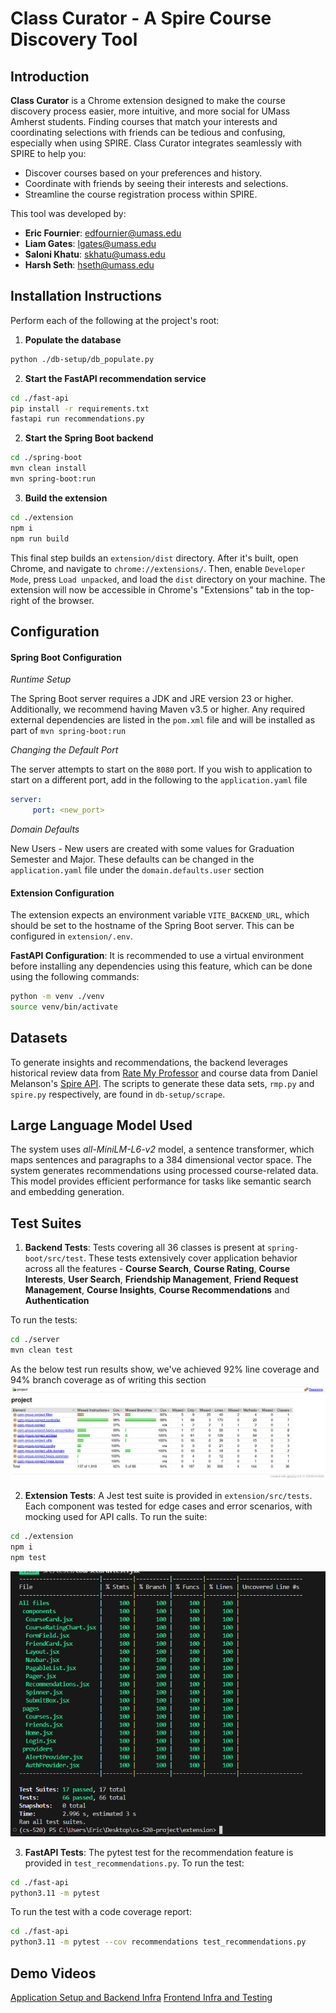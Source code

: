 # Class Curator - A Spire Course Discovery Tool





## Introduction

**Class Curator** is a Chrome extension designed to make the course discovery process easier, more intuitive, and more social for UMass Amherst students. Finding courses that match your interests and coordinating selections with friends can be tedious and confusing, especially when using SPIRE. Class Curator integrates seamlessly with SPIRE to help you:

- Discover courses based on your preferences and history.
- Coordinate with friends by seeing their interests and selections.
- Streamline the course registration process within SPIRE.

This tool was developed by:

- **Eric Fournier**: [edfournier@umass.edu](mailto:edfournier@umass.edu)  
- **Liam Gates**: [lgates@umass.edu](mailto:lgates@umass.edu)  
- **Saloni Khatu**: [skhatu@umass.edu](mailto:skhatu@umass.edu)  
- **Harsh Seth**: [hseth@umass.edu](mailto:hseth@umass.edu)  




## Installation Instructions

Perform each of the following at the project's root:

1. **Populate the database**
```bash
python ./db-setup/db_populate.py
```

2. **Start the FastAPI recommendation service**
```bash
cd ./fast-api
pip install -r requirements.txt
fastapi run recommendations.py
```

2. **Start the Spring Boot backend**
```bash
cd ./spring-boot
mvn clean install
mvn spring-boot:run
```

3. **Build the extension**
```bash
cd ./extension
npm i
npm run build
```

This final step builds an `extension/dist` directory. After it's built, open Chrome, and navigate to `chrome://extensions/`. Then, enable `Developer Mode`, press `Load unpacked`, and load the `dist` directory on your machine. The extension will now be accessible in Chrome's "Extensions" tab in the top-right of the browser.




## Configuration

#### Spring Boot Configuration
_Runtime Setup_

The Spring Boot server requires a JDK and JRE version 23 or higher. Additionally, we recommend having Maven v3.5 or higher. Any required external dependencies are listed in the `pom.xml` file and will be installed as part of `mvn spring-boot:run`

_Changing the Default Port_

The server attempts to start on the `8080` port. 
If you wish to application to start on a different port, add in the following to the `application.yaml` file

```yaml
server:
     port: <new_port>
```

_Domain Defaults_

New Users -
New users are created with some values for Graduation Semester and Major. These defaults can be changed in the `application.yaml` file under the `domain.defaults.user` section

#### Extension Configuration
The extension expects an environment variable `VITE_BACKEND_URL`, which should be set to the hostname of the Spring Boot server. This can be configured in `extension/.env`.

**FastAPI Configuration**:
It is recommended to use a virtual environment before installing any dependencies using this feature, which can be done using the following commands:
```bash
python -m venv ./venv
source venv/bin/activate
```


## Datasets
To generate insights and recommendations, the backend leverages historical review data from [Rate My Professor](https://www.ratemyprofessors.com/) and course data from Daniel Melanson's [Spire API](https://github.com/daniel-melanson/spire-api.melanson.dev). The scripts to generate these data sets, `rmp.py` and `spire.py` respectively, are found in `db-setup/scrape`. 




## Large Language Model Used
The system uses *all-MiniLM-L6-v2* model, a sentence transformer, which maps sentences and paragraphs to a 384 dimensional vector space. The system generates recommendations using processed course-related data. This model provides efficient performance for tasks like semantic search and embedding generation.




## Test Suites
1. **Backend Tests**: Tests covering all 36 classes is present at `spring-boot/src/test`. These tests extensively cover application behavior across all the features - **Course Search**, **Course Rating**, **Course Interests**, **User Search**, **Friendship Management**, **Friend Request Management**, **Course Insights**, **Course Recommendations** and **Authentication**

To run the tests:
```bash
cd ./server
mvn clean test
```

As the below test run results show, we've achieved 92% line coverage and 94% branch coverage as of writing this section
![alt text](./docs/assets/spring-boot_code-coverage.png)


2. **Extension Tests**: A Jest test suite is provided in `extension/src/tests`. Each component was tested for edge cases and error scenarios, with mocking used for API calls. To run the suite:
```bash
cd ./extension
npm i
npm test
```
![alt text](./docs/assets/extension-coverage.png)

3. **FastAPI Tests**: The pytest test for the recommendation feature is provided in `test_recommendations.py`. To run the test:
```bash
cd ./fast-api
python3.11 -m pytest
```
To run the test with a code coverage report:
```bash
cd ./fast-api
python3.11 -m pytest --cov recommendations test_recommendations.py
```


## Demo Videos
[Application Setup and Backend Infra](https://drive.google.com/file/d/1uF5qFFuqfKGHbezvw-6q8K14wI9wjYpi/view?usp=sharing)
[Frontend Infra and Testing](https://drive.google.com/file/d/1_wo6RSKMsuVOWwoNzQRt8YCDiDntcjQi/view?usp=sharing)

